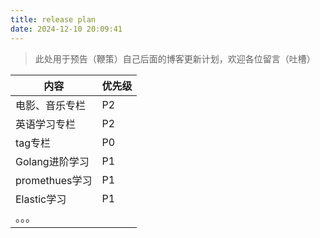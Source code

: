 ```yaml
---
title: release plan
date: 2024-12-10 20:09:41
---
```


> 此处用于预告（鞭策）自己后面的博客更新计划，欢迎各位留言（吐槽）

| 内容           | 优先级 |
| -------------- | ------ |
| 电影、音乐专栏 | P2     |
| 英语学习专栏   | P2     |
| tag专栏        | P0     |
| Golang进阶学习   | P1     |
| promethues学习 | P1     |
| Elastic学习   | P1     |
| 。。。         |        |